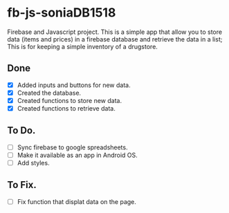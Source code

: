 # fb-js-soniaDB1518

Firebase and Javascript project.
This is a simple app that allow you to store data (items and prices) in a firebase database and retrieve the data in a list;
This is for keeping a simple inventory of a drugstore.

## Done

-   [x] Added inputs and buttons for new data.
-   [x] Created the database.
-   [x] Created functions to store new data.
-   [x] Created functions to retrieve data.

## To Do.

-   [ ] Sync firebase to google spreadsheets.
-   [ ] Make it available as an app in Android OS.
-   [ ] Add styles.

## To Fix.

-   [ ] Fix function that displat data on the page.
